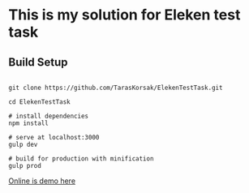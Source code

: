 # This is my solution for Eleken test task

## Build Setup

``` 

git clone https://github.com/TarasKorsak/ElekenTestTask.git

cd ElekenTestTask

# install dependencies
npm install

# serve at localhost:3000
gulp dev

# build for production with minification
gulp prod
```


[Online is demo here](https://taraskorsak.github.io/ElekenTestTask/dist/)